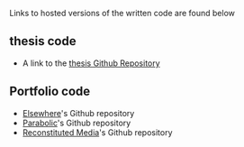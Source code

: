 <!-- ![Katarina Hoeger smiling, wearing pink glasses and a red shirt. The image is not a photo, but a composite picture made up of letters and circles.]({{ "assets/img/portrait/katarina_hoeger_merged__2022_1_10_17_20_circle_0.05_320x320_82KiB.jpg" | absolute_url}}){: .pull-right } -->

Links to hosted versions of the written code are found below
## thesis code
- A link to the [thesis Github Repository](https://github.com/khoeger/allMaxPatches/tree/main/tapeDeck/LordHall_Final)

## Portfolio code
  - [Elsewhere](https://github.com/khoeger/elsewhere)'s Github repository
  - [Parabolic](https://github.com/khoeger/Parabolic)'s Github repository
  - [Reconstituted Media](https://github.com/khoeger/explorationOfComputerPointillism)'s Github repository  
